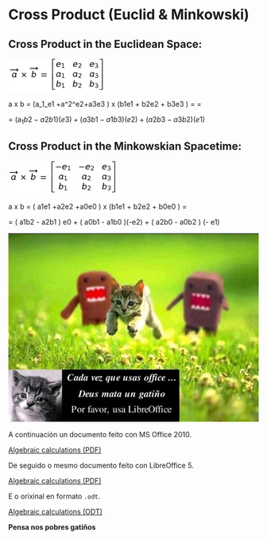 # Cross Product (Euclid & Minkowski)

## Cross Product in the Euclidean Space:
![Euclidean Cross Product axb](../FORMULAS/detCrossEucl.jpg "Euclidean determinant axb")

a x b	= (a_1_e1 +a^2^e2+a3e3 ) x (b1e1 + b2e2 + b3e3 ) = =

= $\mbox{(a}_1b2 -  a2b1 ) (e3) +  ( a3b1  - a1b3 ) (e2 )  +  ( a2b3 -  a3b2 ) ( e1  )$  

## Cross Product in the Minkowskian Spacetime:
![Minkowskian Cross Product axb](../FORMULAS/detCrossMink.jpg "Minkowskian determinant axb")

a x b	=  ( a1e1 +a2e2 +a0e0 )  x  (b1e1 + b2e2 +  b0e0  )  =    

=	( a1b2 -  a2b1 ) e0   + ( a0b1 -  a1b0 )(-e2) +  ( a2b0  - a0b2 ) (- e1)  


![Por favor usa LibreOffice](../IMAGES/usa-libre-office.jpg)

A continuación un documento feito con MS Office 2010.

[Algebraic calculations (PDF)](../documents/Cross.pdf)

De seguido o mesmo documento feito con LibreOffice 5.

[Algebraic calculations (PDF)](../documents/documento-cross-libre-office.pdf)

E o orixinal en formato `.odt`.

[Algebraic calculations (ODT)](../documents/documento-cross-libre-office.odt)

__Pensa nos pobres gatiños__
